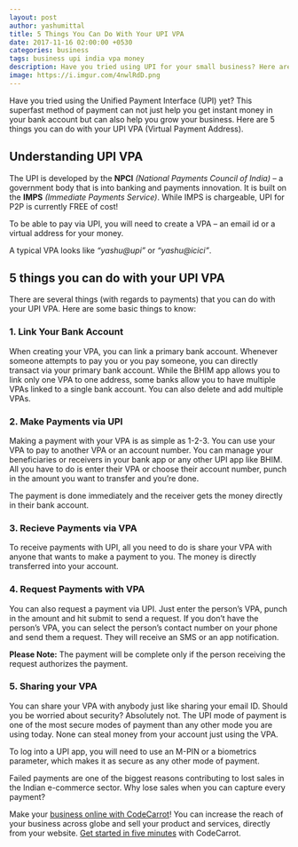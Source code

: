 ```yaml
---
layout: post
author: yashumittal
title: 5 Things You Can Do With Your UPI VPA
date: 2017-11-16 02:00:00 +0530
categories: business
tags: business upi india vpa money
description: Have you tried using UPI for your small business? Here are five crucial things you need to know about using your UPI VPA.
image: https://i.imgur.com/4nwlRdD.png
---
```


Have you tried using the Unified Payment Interface (UPI) yet? This superfast method of payment can not just help you get instant money in your bank account but can also help you grow your business. Here are 5 things you can do with your UPI VPA (Virtual Payment Address).

## Understanding UPI VPA

The UPI is developed by the **NPCI** *(National Payments Council of India)* – a government body that is into banking and payments innovation. It is built on the **IMPS** *(Immediate Payments Service)*. While IMPS is chargeable, UPI for P2P is currently FREE of cost!

To be able to pay via UPI, you will need to create a VPA – an email id or a virtual address for your money.

A typical VPA looks like *“yashu@upi”* or *“yashu@icici”*.

## 5 things you can do with your UPI VPA

There are several things (with regards to payments) that you can do with your UPI VPA. Here are some basic things to know:

### 1. Link Your Bank Account

When creating your VPA, you can link a primary bank account. Whenever someone attempts to pay you or you pay someone, you can directly transact via your primary bank account. While the BHIM app allows you to link only one VPA to one address, some banks allow you to have multiple VPAs linked to a single bank account. You can also delete and add multiple VPAs.

### 2. Make Payments via UPI

Making a payment with your VPA is as simple as 1-2-3. You can use your VPA to pay to another VPA or an account number. You can manage your beneficiaries or receivers in your bank app or any other UPI app like BHIM. All you have to do is enter their VPA or choose their account number, punch in the amount you want to transfer and you’re done.

The payment is done immediately and the receiver gets the money directly in their bank account.

### 3. Recieve Payments via VPA

To receive payments with UPI, all you need to do is share your VPA with anyone that wants to make a payment to you. The money is directly transferred into your account.

### 4. Request Payments with VPA

You can also request a payment via UPI. Just enter the person’s VPA, punch in the amount and hit submit to send a request. If you don’t have the person’s VPA, you can select the person’s contact number on your phone and send them a request. They will receive an SMS or an app notification.

**Please Note:** The payment will be complete only if the person receiving the request authorizes the payment.

### 5. Sharing your VPA

You can share your VPA with anybody just like sharing your email ID. Should you be worried about security? Absolutely not. The UPI mode of payment is one of the most secure modes of payment than any other mode you are using today. None can steal money from your account just using the VPA.

To log into a UPI app, you will need to use an M-PIN or a biometrics parameter, which makes it as secure as any other mode of payment.

Failed payments are one of the biggest reasons contributing to lost sales in the Indian e-commerce sector. Why lose sales when you can capture every payment?

Make your [business online with CodeCarrot](https://www.codecarrot.net)! You can increase the reach of your business across globe and sell your product and services, directly from your website. [Get started in five minutes](https://www.codecarrot.net) with CodeCarrot.
